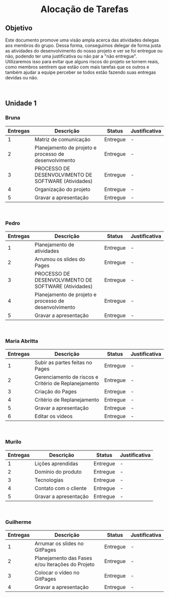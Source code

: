 <h1 align="center"><b>Alocação de Tarefas</b></h1>

## **Objetivo**
Este documento promove uma visão ampla acerca das atividades delegas aos membros do grupo. Dessa forma, conseguimos delegar de forma justa as atividades do desenvolvimento do nosso projeto e ver se foi entregue ou não, podendo ter uma justificativa ou não par a "não entregue". <br>
Utilizaremos isso para evitar que alguns riscos do projeto se tornem reais, como membros sentirem que estão com mais tarefas que os outros e também ajudar a equipe perceber se todos estão fazendo suas entregas devidas ou não.

<br>

## **Unidade 1**

### **Bruna**
|**Entregas**| Descrição | Status | Justificativa |
| - | - | - | - |
|1|Matriz de comunicação| Entregue | - |
|2|Planejamento de projeto e processo de desenvolvimento| Entregue | - |
|3|PROCESSO DE DESENVOLVIMENTO DE SOFTWARE (Atividades)| Entregue | - |
|4|Organização do projeto| Entregue | - |
|5|Gravar a apresentação| Entregue | - |

<br>

### **Pedro**
|**Entregas**| Descrição | Status | Justificativa |
| - | - | - | - |
|1|Planejamento de atividades| Entregue | - |
|2|Arrumou os slides do Pages| Entregue | - |
|3|PROCESSO DE DESENVOLVIMENTO DE SOFTWARE (Atividades)| Entregue | - |
|4|Planejamento de projeto e processo de desenvolvimento| Entregue | - |
|5|Gravar a apresentação| Entregue | - |

<br>

### **Maria Abritta**
|**Entregas**| Descrição | Status | Justificativa |
| - | - | - | - |
|1|Subir as partes feitas no Pages| Entregue | - |
|2|Gerenciamento de riscos e Critério de Replanejamento| Entregue | - |
|3|Criação do Pages| Entregue | - |
|4|Critério de Replanejamento| Entregue | - |
|5|Gravar a apresentação| Entregue | - |
|6|Editar os vídeos| Entregue | - |

<br>

### **Murilo**
|**Entregas**| Descrição | Status | Justificativa |
| - | - | - | - |
|1|Lições aprendidas| Entregue | - |
|2|Domínio do produto| Entregue | - |
|3|Tecnologias| Entregue | - |
|4|Contato com o cliente| Entregue | - |
|5|Gravar a apresentação| Entregue | - |

<br>

### **Guilherme**
|**Entregas**| Descrição | Status | Justificativa |
| - | - | - | - |
|1|Arrumar os slides no GitPages| Entregue | - |
|2|Planejamento das Fases e/ou Iterações do Projeto| Entregue | - |
|3|Colocar o vídeo no GitPages| Entregue | - |
|4|Gravar a apresentação| Entregue | - |
